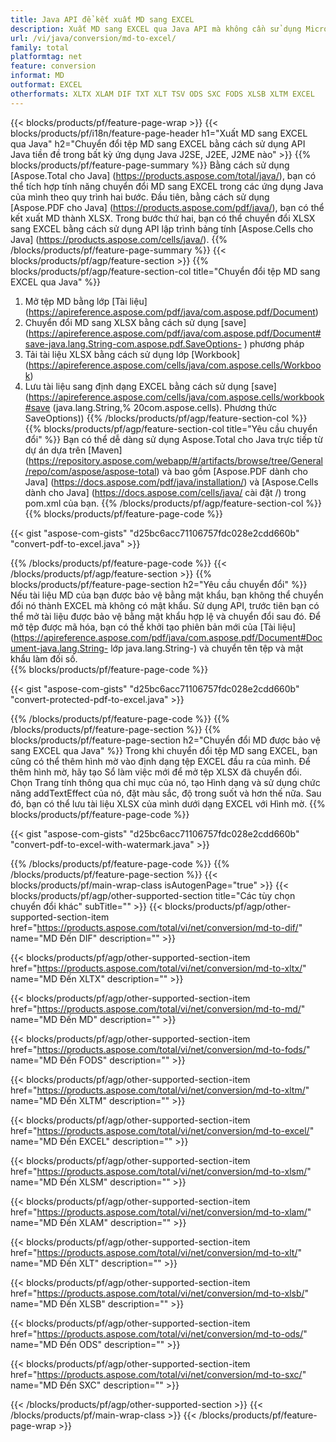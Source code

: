 ```yaml
---
title: Java API để kết xuất MD sang EXCEL
description: Xuất MD sang EXCEL qua Java API mà không cần sử dụng Microsoft Excel hoặc Adobe Reader
url: /vi/java/conversion/md-to-excel/
family: total
platformtag: net
feature: conversion
informat: MD
outformat: EXCEL
otherformats: XLTX XLAM DIF TXT XLT TSV ODS SXC FODS XLSB XLTM EXCEL
---
```

{{< blocks/products/pf/feature-page-wrap >}}
{{< blocks/products/pf/i18n/feature-page-header h1="Xuất MD sang EXCEL qua Java" h2="Chuyển đổi tệp MD sang EXCEL bằng cách sử dụng API Java tiền đề trong bất kỳ ứng dụng Java J2SE, J2EE, J2ME nào" >}}
{{% blocks/products/pf/feature-page-summary %}}
Bằng cách sử dụng [Aspose.Total cho Java] (https://products.aspose.com/total/java/), bạn có thể tích hợp tính năng chuyển đổi MD sang EXCEL trong các ứng dụng Java của mình theo quy trình hai bước. Đầu tiên, bằng cách sử dụng [Aspose.PDF cho Java] (https://products.aspose.com/pdf/java/), bạn có thể kết xuất MD thành XLSX. Trong bước thứ hai, bạn có thể chuyển đổi XLSX sang EXCEL bằng cách sử dụng API lập trình bảng tính [Aspose.Cells cho Java] (https://products.aspose.com/cells/java/).
{{% /blocks/products/pf/feature-page-summary  %}}
{{< blocks/products/pf/agp/feature-section >}}
{{% blocks/products/pf/agp/feature-section-col title="Chuyển đổi tệp MD sang EXCEL qua Java" %}}
1. Mở tệp MD bằng lớp [Tài liệu] (https://apireference.aspose.com/pdf/java/com.aspose.pdf/Document)
2. Chuyển đổi MD sang XLSX bằng cách sử dụng [save] (https://apireference.aspose.com/pdf/java/com.aspose.pdf/Document#save-java.lang.String-com.aspose.pdf.SaveOptions- ) phương pháp
3. Tải tài liệu XLSX bằng cách sử dụng lớp [Workbook] (https://apireference.aspose.com/cells/java/com.aspose.cells/Workbook)
4. Lưu tài liệu sang định dạng EXCEL bằng cách sử dụng [save] (https://apireference.aspose.com/cells/java/com.aspose.cells/workbook#save (java.lang.String,% 20com.aspose.cells). Phương thức SaveOptions))
{{% /blocks/products/pf/agp/feature-section-col %}}
{{% blocks/products/pf/agp/feature-section-col title="Yêu cầu chuyển đổi" %}}
Bạn có thể dễ dàng sử dụng Aspose.Total cho Java trực tiếp từ dự án dựa trên [Maven] (https://repository.aspose.com/webapp/#/artifacts/browse/tree/General/repo/com/aspose/aspose-total) và bao gồm [Aspose.PDF dành cho Java] (https://docs.aspose.com/pdf/java/installation/) và [Aspose.Cells dành cho Java] (https://docs.aspose.com/cells/java/ cài đặt /) trong pom.xml của bạn.
{{% /blocks/products/pf/agp/feature-section-col %}}
{{% blocks/products/pf/feature-page-code %}}

{{< gist "aspose-com-gists" "d25bc6acc71106757fdc028e2cdd660b" "convert-pdf-to-excel.java" >}}

{{% /blocks/products/pf/feature-page-code %}}
{{< /blocks/products/pf/agp/feature-section >}}
{{% blocks/products/pf/feature-page-section  h2="Yêu cầu chuyển đổi" %}}
Nếu tài liệu MD của bạn được bảo vệ bằng mật khẩu, bạn không thể chuyển đổi nó thành EXCEL mà không có mật khẩu. Sử dụng API, trước tiên bạn có thể mở tài liệu được bảo vệ bằng mật khẩu hợp lệ và chuyển đổi sau đó. Để mở tệp được mã hóa, bạn có thể khởi tạo phiên bản mới của [Tài liệu] (https://apireference.aspose.com/pdf/java/com.aspose.pdf/Document#Document-java.lang.String- lớp java.lang.String-) và chuyển tên tệp và mật khẩu làm đối số.  
{{% blocks/products/pf/feature-page-code %}}

{{< gist "aspose-com-gists" "d25bc6acc71106757fdc028e2cdd660b" "convert-protected-pdf-to-excel.java" >}}
{{% /blocks/products/pf/feature-page-code  %}}
{{% /blocks/products/pf/feature-page-section %}}
{{% blocks/products/pf/feature-page-section  h2="Chuyển đổi MD được bảo vệ sang EXCEL qua Java" %}}
Trong khi chuyển đổi tệp MD sang EXCEL, bạn cũng có thể thêm hình mờ vào định dạng tệp EXCEL đầu ra của mình. Để thêm hình mờ, hãy tạo Sổ làm việc mới để mở tệp XLSX đã chuyển đổi. Chọn Trang tính thông qua chỉ mục của nó, tạo Hình dạng và sử dụng chức năng addTextEffect của nó, đặt màu sắc, độ trong suốt và hơn thế nữa. Sau đó, bạn có thể lưu tài liệu XLSX của mình dưới dạng EXCEL với Hình mờ. 
{{% blocks/products/pf/feature-page-code %}}

{{< gist "aspose-com-gists" "d25bc6acc71106757fdc028e2cdd660b" "convert-pdf-to-excel-with-watermark.java" >}}
{{% /blocks/products/pf/feature-page-code  %}}
{{% /blocks/products/pf/feature-page-section %}}
{{< blocks/products/pf/main-wrap-class isAutogenPage="true" >}}
{{< blocks/products/pf/agp/other-supported-section title="Các tùy chọn chuyển đổi khác" subTitle="" >}}
{{< blocks/products/pf/agp/other-supported-section-item href="https://products.aspose.com/total/vi/net/conversion/md-to-dif/" name="MD Đến DIF" description="" >}}

{{< blocks/products/pf/agp/other-supported-section-item href="https://products.aspose.com/total/vi/net/conversion/md-to-xltx/" name="MD Đến XLTX" description="" >}}

{{< blocks/products/pf/agp/other-supported-section-item href="https://products.aspose.com/total/vi/net/conversion/md-to-md/" name="MD Đến MD" description="" >}}

{{< blocks/products/pf/agp/other-supported-section-item href="https://products.aspose.com/total/vi/net/conversion/md-to-fods/" name="MD Đến FODS" description="" >}}

{{< blocks/products/pf/agp/other-supported-section-item href="https://products.aspose.com/total/vi/net/conversion/md-to-xltm/" name="MD Đến XLTM" description="" >}}

{{< blocks/products/pf/agp/other-supported-section-item href="https://products.aspose.com/total/vi/net/conversion/md-to-excel/" name="MD Đến EXCEL" description="" >}}

{{< blocks/products/pf/agp/other-supported-section-item href="https://products.aspose.com/total/vi/net/conversion/md-to-xlsm/" name="MD Đến XLSM" description="" >}}

{{< blocks/products/pf/agp/other-supported-section-item href="https://products.aspose.com/total/vi/net/conversion/md-to-xlam/" name="MD Đến XLAM" description="" >}}

{{< blocks/products/pf/agp/other-supported-section-item href="https://products.aspose.com/total/vi/net/conversion/md-to-xlt/" name="MD Đến XLT" description="" >}}

{{< blocks/products/pf/agp/other-supported-section-item href="https://products.aspose.com/total/vi/net/conversion/md-to-xlsb/" name="MD Đến XLSB" description="" >}}

{{< blocks/products/pf/agp/other-supported-section-item href="https://products.aspose.com/total/vi/net/conversion/md-to-ods/" name="MD Đến ODS" description="" >}}

{{< blocks/products/pf/agp/other-supported-section-item href="https://products.aspose.com/total/vi/net/conversion/md-to-sxc/" name="MD Đến SXC" description="" >}}


{{< /blocks/products/pf/agp/other-supported-section >}}
{{< /blocks/products/pf/main-wrap-class >}}
{{< /blocks/products/pf/feature-page-wrap >}}